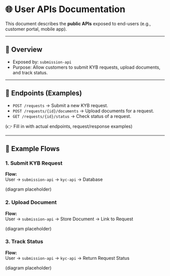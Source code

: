 # 🌐 User APIs Documentation

This document describes the **public APIs** exposed to end-users (e.g., customer portal, mobile app).  

---

## 🔹 Overview
- Exposed by: `submission-api`
- Purpose: Allow customers to submit KYB requests, upload documents, and track status.

---

## 🔹 Endpoints (Examples)
- `POST /requests` → Submit a new KYB request.
- `POST /requests/{id}/documents` → Upload documents for a request.
- `GET /requests/{id}/status` → Check status of a request.

(👉 Fill in with actual endpoints, request/response examples)

---

## 🔹 Example Flows

### 1. Submit KYB Request
**Flow:**  
User → `submission-api` → `kyc-api` → Database  

(diagram placeholder)

### 2. Upload Document
**Flow:**  
User → `submission-api` → Store Document → Link to Request  

(diagram placeholder)

### 3. Track Status
**Flow:**  
User → `submission-api` → `kyc-api` → Return Request Status  

(diagram placeholder)
